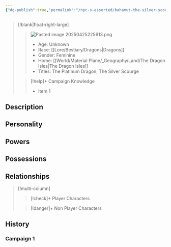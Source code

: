 ```yaml
---
{"dg-publish":true,"permalink":"/npc-s-assorted/bahamut-the-silver-scourge/","tags":["npc"]}
---
```


>[!blank|float-right-large]
>>![Pasted image 20250425225613.png](/img/user/z_Assets/Pasted%20image%2020250425225613.png)
>>- Age: Unknown
>>- Race: [[Lore/Bestiary/Dragons\|Dragons]]
>>- Gender: Feminine
>>- Home: [[World/Material Plane/_Geography/Land/The Dragon Isles\|The Dragon Isles]]
>>- Titles: The Platinum Dragon, The Silver Scourge
>
>>[!help]+ Campaign Knowledge
>>- Item 1


## Description

## Personality

## Powers

## Possessions

## Relationships
>[!multi-column]
>
>>[!check]+ Player Characters
>>
>
>>[!danger]+ Non Player Characters

## History
### Campaign 1
